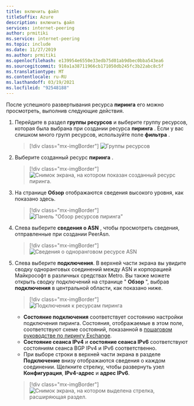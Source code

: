 ```yaml
---
title: включить файл
titleSuffix: Azure
description: включить файл
services: internet-peering
author: prmitiki
ms.service: internet-peering
ms.topic: include
ms.date: 11/27/2019
ms.author: prmitiki
ms.openlocfilehash: e139954e6550e33edb75d01ab9dbec0bba543ea6
ms.sourcegitcommit: 910a1a38711966cb171050db245fc3b22abc8c5f
ms.translationtype: MT
ms.contentlocale: ru-RU
ms.lasthandoff: 03/19/2021
ms.locfileid: "92548188"
---
```

После успешного развертывания ресурса **пиринга** его можно просмотреть, выполнив следующие действия.

1. Перейдите в раздел **группы ресурсов** и выберите группу ресурсов, которая была выбрана при создании ресурса **пиринга** . Если у вас слишком много групп ресурсов, используйте поле **фильтра** .

    > [!div class="mx-imgBorder"]
    > ![Группы ресурсов](../media/setup-direct-get-resourcegroup.png)

1. Выберите созданный ресурс **пиринга** .

    > [!div class="mx-imgBorder"]
    > ![Снимок экрана, на котором показан созданный ресурс пиринга.](../media/setup-direct-get-open.png)

1. На странице **Обзор** отображаются сведения высокого уровня, как показано здесь.

    > [!div class="mx-imgBorder"]
    > ![Панель "Обзор ресурсов пиринга"](../media/setup-exchange-get-overview.png)

1. Слева выберите **сведения о ASN** , чтобы просмотреть сведения, отправленные при создании PeerAsn.

    > [!div class="mx-imgBorder"]
    > ![Сведения о одноранговом ресурсе ASN](../media/setup-direct-get-asninfo.png)

1. Слева выберите **подключения**. В верхней части экрана вы увидите сводку одноранговых соединений между ASN и корпорацией Майкрософт в различных средствах Metro. Вы также можете открыть сводку подключений на странице " **Обзор** ", выбрав **подключения** в центральной области, как показано ниже.

    > [!div class="mx-imgBorder"]
    > ![Подключения к ресурсам пиринга](../media/setup-exchange-get-connectionssummary.png)

    * **Состояние подключения** соответствует состоянию настройки подключения пиринга. Состояния, отображаемые в этом поле, соответствуют схеме состояний, показанной в [пошаговом руководстве по пирингу Exchange](../walkthrough-exchange-all.md).
    * **Состояние сеанса IPv4** и **состояние сеанса IPv6** соответствуют состояниям сеанса BGP IPv4 и IPv6 соответственно.  
    * При выборе строки в верхней части экрана в разделе **Подключение** внизу отображаются сведения о каждом соединении. Щелкните стрелку, чтобы развернуть узел **Конфигурация**, **IPv4-адрес** и **адрес IPv6**.

    > [!div class="mx-imgBorder"]
    > ![Снимок экрана, на котором выделена стрелка, расширяющая раздел.](../media/setup-exchange-get-connectionsipv4.png)
